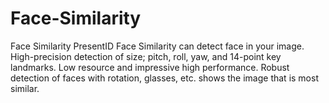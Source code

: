 # Face-Similarity
Face Similarity  PresentID Face Similarity can detect face in your image. High-precision detection of size; pitch, roll, yaw, and 14-point key landmarks. Low resource and impressive high performance. Robust detection of faces with rotation, glasses, etc. shows the image that is most similar.
